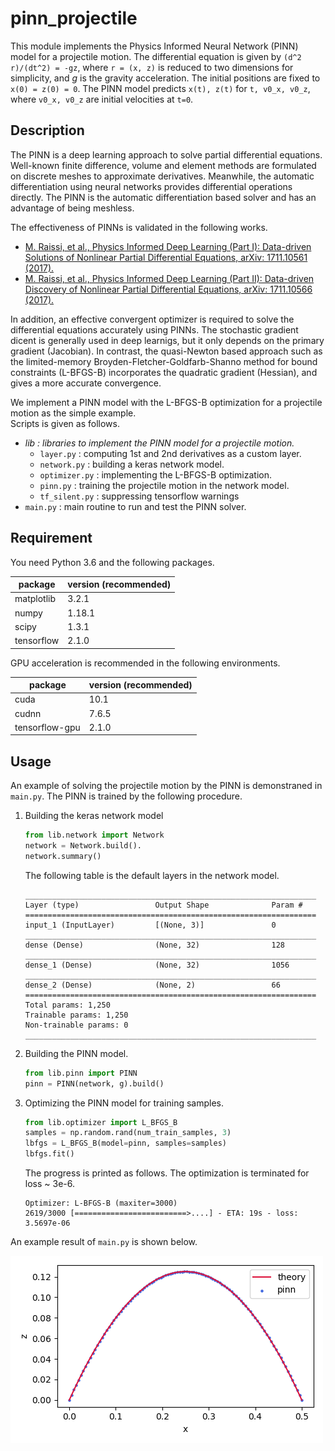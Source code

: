 # pinn_projectile

This module implements the Physics Informed Neural Network (PINN) model for a projectile motion. The differential equation is given by `(d^2 r)/(dt^2) = -gz`, where `r = (x, z)` is reduced to two dimensions for simplicity, and $g$ is the gravity acceleration. The initial positions are fixed to `x(0) = z(0) = 0`. The PINN model predicts `x(t), z(t)` for `t, v0_x, v0_z`, where `v0_x, v0_z` are initial velocities at `t=0`.

## Description

The PINN is a deep learning approach to solve partial differential equations. Well-known finite difference, volume and element methods are formulated on discrete meshes to approximate derivatives. Meanwhile, the automatic differentiation using neural networks provides differential operations directly. The PINN is the automatic differentiation based solver and has an advantage of being meshless.

The effectiveness of PINNs is validated in the following works.

* [M. Raissi, et al., Physics Informed Deep Learning (Part I): Data-driven Solutions of Nonlinear Partial Differential Equations, arXiv: 1711.10561 (2017).](https://arxiv.org/abs/1711.10561)
* [M. Raissi, et al., Physics Informed Deep Learning (Part II): Data-driven Discovery of Nonlinear Partial Differential Equations, arXiv: 1711.10566 (2017).](https://arxiv.org/abs/1711.10566)

In addition, an effective convergent optimizer is required to solve the differential equations accurately using PINNs. The stochastic gradient dicent is generally used in deep learnigs, but it only depends on the primary gradient (Jacobian). In contrast, the quasi-Newton based approach such as the limited-memory Broyden-Fletcher-Goldfarb-Shanno method for bound constraints (L-BFGS-B) incorporates the quadratic gradient (Hessian), and gives a more accurate convergence.

We implement a PINN model with the L-BFGS-B optimization for a projectile motion as the simple example.  
Scripts is given as follows.

* *lib : libraries to implement the PINN model for a projectile motion.*
    * `layer.py` : computing 1st and 2nd derivatives as a custom layer.
    * `network.py` : building a keras network model.
    * `optimizer.py` : implementing the L-BFGS-B optimization.
    * `pinn.py` : training the projectile motion in the network model.
    * `tf_silent.py` : suppressing tensorflow warnings
* `main.py` : main routine to run and test the PINN solver.

## Requirement

You need Python 3.6 and the following packages.

| package    | version (recommended) |
| -          | -      |
| matplotlib | 3.2.1  |
| numpy      | 1.18.1 |
| scipy      | 1.3.1  |
| tensorflow | 2.1.0  |

GPU acceleration is recommended in the following environments.

| package        | version (recommended) |
| -              | -     |
| cuda           | 10.1  |
| cudnn          | 7.6.5 |
| tensorflow-gpu | 2.1.0 |

## Usage

An example of solving the projectile motion by the PINN is demonstraned in `main.py`. The PINN is trained by the following procedure.

1. Building the keras network model
    ```Python
    from lib.network import Network
    network = Network.build().
    network.summary()
    ```
    The following table is the default layers in the network model.
    ```
    _________________________________________________________________
    Layer (type)                 Output Shape              Param #
    =================================================================
    input_1 (InputLayer)         [(None, 3)]               0
    _________________________________________________________________
    dense (Dense)                (None, 32)                128
    _________________________________________________________________
    dense_1 (Dense)              (None, 32)                1056
    _________________________________________________________________
    dense_2 (Dense)              (None, 2)                 66
    =================================================================
    Total params: 1,250
    Trainable params: 1,250
    Non-trainable params: 0
    _________________________________________________________________
    ```
2. Building the PINN model.
    ```Python
    from lib.pinn import PINN
    pinn = PINN(network, g).build()
    ```
3. Optimizing the PINN model for training samples.
    ```Python
    from lib.optimizer import L_BFGS_B
    samples = np.random.rand(num_train_samples, 3)
    lbfgs = L_BFGS_B(model=pinn, samples=samples)
    lbfgs.fit()
    ```
    The progress is printed as follows. The optimization is terminated for loss ~ 3e-6. 
    ```
    Optimizer: L-BFGS-B (maxiter=3000)
    2619/3000 [=========================>....] - ETA: 19s - loss: 3.5697e-06
    ```

An example result of `main.py` is shown below.

![result_img](result_img.png)
